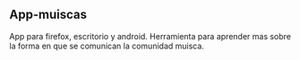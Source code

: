 <head>
  <link rel="stylesheet" type="text/css" href="/readme/readme.css" />
</head>
<h2>App-muiscas</h2>
App para firefox, escritorio y android. Herramienta para aprender mas sobre la forma en que se comunican la comunidad muisca.
